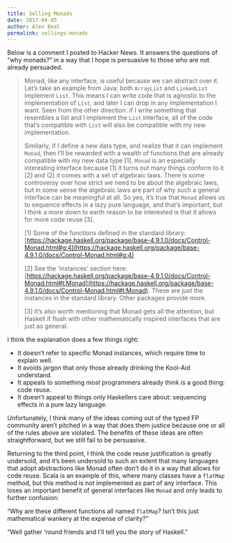 ```yaml
---
title: Selling Monads
date: 2017-04-05
author: Alex Beal
permalink: sellings-monads
---
```


Below is a comment I posted to Hacker News. It answers the questions of “why monads?” in a way that I hope is persuasive to those who are not already persuaded.

> Monad, like any interface, is useful because we can abstract over it. Let’s take an example from Java: both `ArrayList` and `LinkedList` implement `List`. This means I can write code that is agnostic to the implementation of `List`, and later I can drop in any implementation I want. Seen from the other direction: if I write something that resembles a list and I implement the `List` interface, all of the code that’s compatible with `List` will also be compatible with my new implementation.
>
> Similarly, if I define a new data type, and realize that it can implement `Monad`, then I’ll be rewarded with a wealth of functions that are already compatible with my new data type [1]. `Monad` is an especially interesting interface because (1) it turns out many things conform to it [2] and (2) it comes with a set of algebraic laws. There is some controversy over how strict we need to be about the algebraic laws, but in some sense the algebraic laws are part of why such a general interface can be meaningful at all. So yes, it’s true that `Monad` allows us to sequence effects in a lazy pure language, and that’s important, but I think a more down to earth reason to be interested is that it allows for more code reuse [3].
>
> [1] Some of the functions defined in the standard library: [https://hackage.haskell.org/package/base-4.9.1.0/docs/Control-Monad.html#g:4](https://hackage.haskell.org/package/base-4.9.1.0/docs/Control-Monad.html#g:4)
>
> [2] See the ‘instances’ section here: [https://hackage.haskell.org/package/base-4.9.1.0/docs/Control-Monad.html#t:Monad](https://hackage.haskell.org/package/base-4.9.1.0/docs/Control-Monad.html#t:Monad). These are just the instances in the standard library. Other packages provide more.
>
> [3] It’s also worth mentioning that Monad gets all the attention, but Haskell if flush with other mathematically inspired interfaces that are just as general.

I think the explanation does a few things right:

* It doesn’t refer to specific Monad instances, which require time to explain well.
* It avoids jargon that only those already drinking the Kool-Aid understand.
* It appeals to something most programmers already think is a good thing: code reuse.
* It doesn’t appeal to things only Haskellers care about: sequencing effects in a pure lazy language.

Unfortunately, I think many of the ideas coming out of the typed FP community aren’t pitched in a way that does them justice because one or all of the rules above are violated. The benefits of these ideas are often straightforward, but we still fail to be persuasive.

Returning to the third point, I think the code reuse justification is greatly undersold, and it’s been undersold to such an extent that many languages that adopt abstractions like Monad often don’t do it in a way that allows for code reuse. Scala is an example of this, where many classes have a `flatMap` method, but this method is not implemented as part of any interface. This loses an important benefit of general interfaces like `Monad` and only leads to further confusion:

“Why are these different functions all named `flatMap`? Isn’t this just mathematical wankery at the expense of clarity?”

“Well gather ’round friends and I’ll tell you the story of Haskell.”